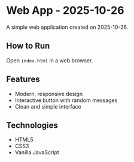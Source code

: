 # Web App - 2025-10-26

A simple web application created on 2025-10-26.

## How to Run

Open `index.html` in a web browser.

## Features

- Modern, responsive design
- Interactive button with random messages
- Clean and simple interface

## Technologies

- HTML5
- CSS3
- Vanilla JavaScript
